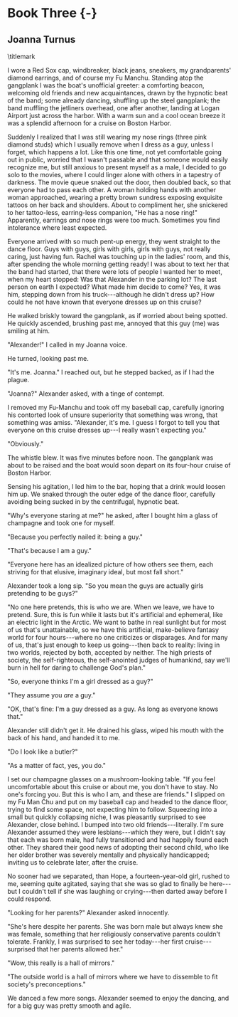 # Book Three {-}

## Joanna Turnus
\titlemark

I wore a Red Sox cap, windbreaker, black jeans, sneakers, my
grandparents' diamond earrings, and of course my Fu Manchu. Standing
atop the gangplank I was the boat's unofficial greeter: a comforting
beacon, welcoming old friends and new acquaintances, drawn by the
hypnotic beat of the band; some already dancing, shuffling up the steel
gangplank; the band muffling the jetliners overhead, one after another,
landing at Logan Airport just across the harbor. With a warm sun and a
cool ocean breeze it was a splendid afternoon for a cruise on Boston
Harbor.

Suddenly I realized that I was still wearing my nose rings (three pink
diamond studs) which I usually remove when I dress as a guy, unless I
forget, which happens a lot. Like this one time, not yet comfortable
going out in public, worried that I wasn't passable and that someone
would easily recognize me, but still anxious to present myself as a
male, I decided to go solo to the movies, where I could linger alone
with others in a tapestry of darkness. The movie queue snaked out the
door, then doubled back, so that everyone had to pass each other. A
woman holding hands with another woman approached, wearing a pretty
brown sundress exposing exquisite tattoos on her back and shoulders.
About to compliment her, she snickered to her tattoo-less, earring-less
companion, "He has a nose ring!" Apparently, earrings *and* nose rings
were too much. Sometimes you find intolerance where least expected.

Everyone arrived with so much pent-up energy, they went straight to the
dance floor. Guys with guys, girls with girls, girls with guys, not
really caring, just having fun. Rachel was touching up in the ladies'
room, and this, after spending the whole morning getting ready! I was
about to text her that the band had started, that there were lots of
people I wanted her to meet, when my heart stopped: Was that Alexander
in the parking lot? The last person on earth I expected? What made him
decide to come? Yes, it was him, stepping down from his truck---although
he didn't dress up? How could he not have known that everyone dresses up
on this cruise?

He walked briskly toward the gangplank, as if worried about being
spotted. He quickly ascended, brushing past me, annoyed that this guy
(me) was smiling at him.

"Alexander!" I called in my Joanna voice.

He turned, looking past me.

"It's me. Joanna." I reached out, but he stepped backed, as if I had the
plague.

"Joanna?" Alexander asked, with a tinge of contempt.

I removed my Fu-Manchu and took off my baseball cap, carefully ignoring
his contorted look of unsure superiority that something was wrong, that
something was amiss. "Alexander, it's me. I guess I forgot to tell you
that everyone on this cruise dresses up---I really wasn't expecting
you."

"Obviously."

The whistle blew. It was five minutes before noon. The gangplank was
about to be raised and the boat would soon depart on its four-hour
cruise of Boston Harbor.

Sensing his agitation, I led him to the bar, hoping that a drink would
loosen him up. We snaked through the outer edge of the dance floor,
carefully avoiding being sucked in by the centrifugal, hypnotic beat.

"Why's everyone staring at me?" he asked, after I bought him a glass of
champagne and took one for myself.

"Because you perfectly nailed it: being a guy."

"That's because I am a guy."

"Everyone here has an idealized picture of how others see them, each
striving for that elusive, imaginary ideal, but most fall short."

Alexander took a long sip. "So you mean the guys are actually girls
pretending to be guys?"

"No one here pretends, this is who we are. When we leave, we have to
pretend. Sure, this is fun while it lasts but it's artificial and
ephemeral, like an electric light in the Arctic. We want to bathe in
real sunlight but for most of us that's unattainable, so we have this
artificial, make-believe fantasy world for four hours---where no one
criticizes or disparages. And for many of us, that's just enough to keep
us going---then back to reality: living in two worlds, rejected by both,
accepted by neither. The high priests of society, the self-righteous,
the self-anointed judges of humankind, say we'll burn in hell for daring
to challenge God's plan."

"So, everyone thinks I'm a girl dressed as a guy?"

"They assume you *are* a guy."

"OK, that's fine: I'm a guy dressed as a guy. As long as everyone knows
that."

Alexander still didn't get it. He drained his glass, wiped his mouth
with the back of his hand, and handed it to me.

"Do I look like a butler?"

"As a matter of fact, yes, you do."

I set our champagne glasses on a mushroom-looking table. "If you feel
uncomfortable about this cruise or about me, you don't have to stay. No
one's forcing you. But this is who I am, and these are friends." I
slipped on my Fu Man Chu and put on my baseball cap and headed to the
dance floor, trying to find some space, not expecting him to follow.
Squeezing into a small but quickly collapsing niche, I was pleasantly
surprised to see Alexander, close behind. I bumped into two old
friends---literally. I'm sure Alexander assumed they were
lesbians---which they were, but I didn't say that each was born male,
had fully transitioned and had happily found each other. They shared
their good news of adopting their second child, who like her older
brother was severely mentally and physically handicapped; inviting us to
celebrate later, after the cruise.

No sooner had we separated, than Hope, a fourteen-year-old girl, rushed
to me, seeming quite agitated, saying that she was so glad to finally be
here---but I couldn't tell if she was laughing or crying---then darted
away before I could respond.

"Looking for her parents?" Alexander asked innocently.

"She's here despite her parents. She was born male but always knew she
was female, something that her religiously conservative parents couldn't
tolerate. Frankly, I was surprised to see her today---her first
cruise---surprised that her parents allowed her."

"Wow, this really is a hall of mirrors."

"The outside world is a hall of mirrors where we have to dissemble to
fit society's preconceptions."

We danced a few more songs. Alexander seemed to enjoy the dancing, and
for a big guy was pretty smooth and agile.